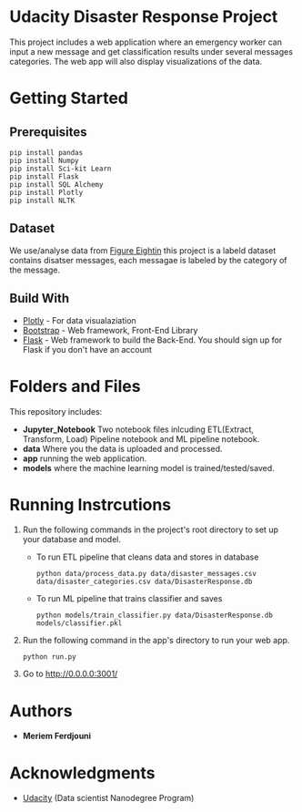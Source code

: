 # Udacity Disaster Response Project 

This project includes a web application where an emergency worker can input a new message and get classification results under several messages categories. The web app will also display visualizations of the data.

# Getting Started
## Prerequisites
```
pip install pandas 
pip install Numpy
pip install Sci-kit Learn
pip install Flask 
pip install SQL Alchemy
pip install Plotly
pip install NLTK

```

## Dataset
We use/analyse data from [Figure Eightin](https://appen.com) this project is a labeld dataset contains disatser messages, each messagae is labeled by the category of the message. 

## Build With

* [Plotly](https://plotly.com) - For data visualaziation 
* [Bootstrap](https://getbootstrap.com) - Web framework, Front-End Library 
* [Flask](https://flask.palletsprojects.com/en/1.1.x/) - Web framework to build the Back-End. You should sign up for Flask if you don't have an account

# Folders and Files
This repository includes:

* **Jupyter_Notebook** Two notebook files inlcuding ETL(Extract, Transform, Load) Pipeline notebook and ML pipeline notebook.
* **data** Where you the data is uploaded and processed.
* **app** running the web application.
* **models** where the machine learning model is trained/tested/saved.

# Running Instrcutions
1. Run the following commands in the project's root directory to set up your database and model.

    - To run ETL pipeline that cleans data and stores in database
        ```
        python data/process_data.py data/disaster_messages.csv data/disaster_categories.csv data/DisasterResponse.db
        ```
    - To run ML pipeline that trains classifier and saves
        ```
        python models/train_classifier.py data/DisasterResponse.db models/classifier.pkl
        ```

2. Run the following command in the app's directory to run your web app.
    ```
    python run.py
    ```

3. Go to http://0.0.0.0:3001/

# Authors 
* **Meriem Ferdjouni**

# Acknowledgments

* [Udacity](https://www.udacity.com) (Data scientist Nanodegree Program)

